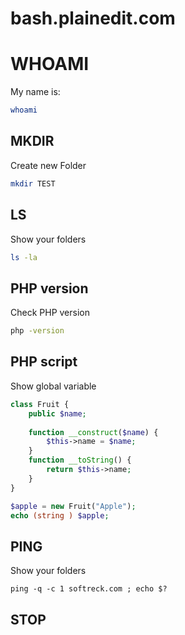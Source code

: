 # bash.plainedit.com

# WHOAMI

My name is:

```bash hide_input
whoami
```


## MKDIR

Create new Folder

```bash hide_output
mkdir TEST
```


## LS

Show your folders

```bash hide_input render_html 
ls -la
```


## PHP version

Check PHP version

```bash
php -version
```

## PHP script

Show global variable

```php
class Fruit {
    public $name;
  
    function __construct($name) {
        $this->name = $name;
    }
    function __toString() {
        return $this->name;
    }
}

$apple = new Fruit("Apple");
echo (string ) $apple;
```

## PING

Show your folders

```
ping -q -c 1 softreck.com ; echo $?
```



## STOP

